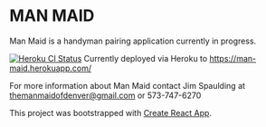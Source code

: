 # MAN MAID

Man Maid is a handyman pairing application currently in progress.

[![Heroku CI Status](https://man-maid.herokuapp.com/last.svg)](https://dashboard.heroku.com/pipelines/62237675-ea70-42fb-877b-9657fd132d9f/tests)
Currently deployed via Heroku to https://man-maid.herokuapp.com/

For more information about Man Maid contact Jim Spaulding at themanmaidofdenver@gmail.com or 573-747-6270

This project was bootstrapped with [Create React App](https://github.com/facebook/create-react-app).
